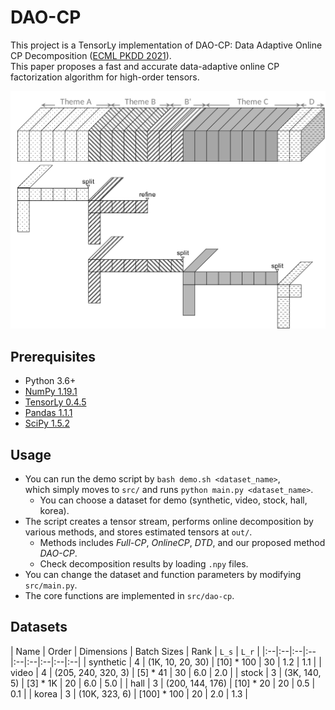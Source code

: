 # DAO-CP
This project is a TensorLy implementation of DAO-CP: Data Adaptive Online CP Decomposition ([ECML PKDD 2021](https://2021.ecmlpkdd.org/)). <br>
This paper proposes a fast and accurate data-adaptive online CP factorization algorithm for high-order tensors. 

![overview](docs/overview.png)

## Prerequisites
- Python 3.6+
- [NumPy 1.19.1](https://numpy.org)
- [TensorLy 0.4.5](http://tensorly.org)
- [Pandas 1.1.1](https://pandas.pydata.org/)
- [SciPy 1.5.2](https://www.scipy.org/)

## Usage
* You can run the demo script by `bash demo.sh <dataset_name>`, <br>
which simply moves to `src/` and runs `python main.py <dataset_name>`.
  * You can choose a dataset for demo (synthetic, video, stock, hall, korea).
* The script creates a tensor stream, performs online decomposition by various methods, and stores estimated tensors at `out/`.
  * Methods includes *Full-CP*, *OnlineCP*, *DTD*, and our proposed method *DAO-CP*.
  * Check decomposition results by loading `.npy` files.
* You can change the dataset and function parameters by modifying `src/main.py`.
* The core functions are implemented in `src/dao-cp`.

## Datasets
| Name | Order | Dimensions | Batch Sizes | Rank | `L_s` | `L_r` |
|:--|:--|:--|:--|:--|:--|:--|:--|:--|
| synthetic	| 4 | (1K, 10, 20, 30) 		| [10] * 100 	| 30 | 1.2 | 1.1 |
| video		| 4 | (205, 240, 320, 3) 	| [5] * 41 		| 30 | 6.0 | 2.0 |
| stock 	| 3 | (3K, 140, 5) 			| [3] * 1K	 	| 20 | 6.0 | 5.0 |
| hall		| 3 | (200, 144, 176) 		| [10] * 20 	| 20 | 0.5 | 0.1 |
| korea 	| 3 | (10K, 323, 6) 		| [100] * 100	| 20 | 2.0 | 1.3 |
